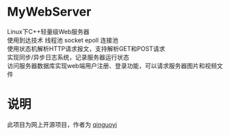 # MyWebServer
Linux下C++轻量级Web服务器  
使用到达技术 线程池 socket epoll 连接池  
使用状态机解析HTTP请求报文，支持解析GET和POST请求  
实现同步/异步日志系统，记录服务器运行状态  
访问服务器数据库实现web端用户注册、登录功能，可以请求服务器图片和视频文件
# 说明
此项目为网上开源项目，作者为 [qinguoyi](https://github.com/qinguoyi)  
